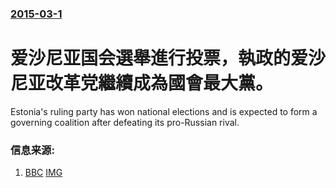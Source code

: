 ### [2015-03-1](/news/2015/03/1/index.md)

##### 
# 爱沙尼亚国会選舉進行投票，執政的爱沙尼亚改革党繼續成為國會最大黨。 

Estonia's ruling party has won national elections and is expected to form a governing coalition after defeating its pro-Russian rival.


### 信息来源:

1. [BBC](http://www.bbc.co.uk/news/world-europe-31681293) [IMG](https://ichef.bbci.co.uk/news/1024/media/images/81329000/jpg/_81329157_81329018.jpg)
